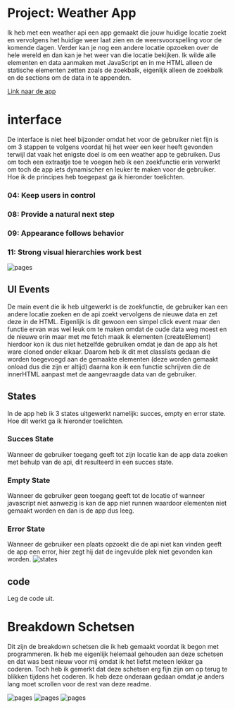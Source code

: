 # Project: Weather App
Ik heb met een weather api een app gemaakt die jouw huidige locatie zoekt en vervolgens het huidige weer laat zien en de weersvoorspelling voor de komende dagen. Verder kan je nog een andere locatie opzoeken over de hele wereld en dan kan je het weer van die locatie bekijken. Ik wilde alle elementen en data aanmaken met JavaScript en in me HTML alleen de statische elementen zetten zoals de zoekbalk, eigenlijk alleen de zoekbalk en de sections om de data in te appenden.

[Link naar de app](https://deefdemeef.github.io/frontend-voor-designers-2021/opdracht3/weatherApp/)

# interface
De interface is niet heel bijzonder omdat het voor de gebruiker niet fijn is om 3 stappen te volgens voordat hij het weer een keer heeft gevonden terwijl dat vaak het enigste doel is om een weather app te gebruiken. Dus om toch een extraatje toe te voegen heb ik een zoekfunctie erin verwerkt om toch de app iets dynamischer en leuker te maken voor de gebruiker. Hoe ik de principes heb toegepast ga ik hieronder toelichten.

### 04: Keep users in control

### 08: Provide a natural next step

### 09: Appearance follows behavior

### 11: Strong visual hierarchies work best

![pages](https://github.com/DeefDeMeef/frontend-voor-designers-2021/blob/main/opdracht3/images/pages.png)

## UI Events
De main event die ik heb uitgewerkt is de zoekfunctie, de gebruiker kan een andere locatie zoeken en de api zoekt vervolgens de nieuwe data en zet deze in de HTML. Eigenlijk is dit gewoon een simpel click event maar den functie ervan was wel leuk om te maken omdat de oude data weg moest en de nieuwe erin maar met me fetch maak ik elementen (createElement) hierdoor kon ik dus niet hetzelfde gebruiken omdat je dan de app als het ware cloned onder elkaar. Daarom heb ik dit met classlists gedaan die worden toegevoegd aan de gemaakte elementen (deze worden gemaakt onload dus die zijn er altijd) daarna kon ik een functie schrijven die de innerHTML aanpast met de aangevraagde data van de gebruiker.

## States
In de app heb ik 3 states uitgewerkt namelijk: succes, empty en error state. Hoe dit werkt ga ik hieronder toelichten.
### Succes State
Wanneer de gebruiker toegang geeft tot zijn locatie kan de app data zoeken met behulp van de api, dit resulteerd in een succes state.
### Empty State
Wanneer de gebruiker geen toegang geeft tot de locatie of wanneer javascript niet aanwezig is kan de app niet runnen waardoor elementen niet gemaakt worden en dan is de app dus leeg.
### Error State
Wanneer de gebruiker een plaats opzoekt die de api niet kan vinden geeft de app een error, hier zegt hij dat de ingevulde plek niet gevonden kan worden.
![states](https://github.com/DeefDeMeef/frontend-voor-designers-2021/blob/main/opdracht3/images/states.png)

## code
Leg de code uit.

# Breakdown Schetsen
Dit zijn de breakdown schetsen die ik heb gemaakt voordat ik begon met programmeren. Ik heb me eigenlijk helemaal gehouden aan deze schetsen en dat was best nieuw voor mij omdat ik het liefst meteen lekker ga coderen. Toch heb ik gemerkt dat deze schetsen erg fijn zijn om op terug te blikken tijdens het coderen. Ik heb deze onderaan gedaan omdat je anders lang moet scrollen voor de rest van deze readme.

![pages](https://github.com/DeefDeMeef/frontend-voor-designers-2021/blob/main/opdracht3/images/breakdown1.jpg)
![pages](https://github.com/DeefDeMeef/frontend-voor-designers-2021/blob/main/opdracht3/images/breakdown2.jpg)
![pages](https://github.com/DeefDeMeef/frontend-voor-designers-2021/blob/main/opdracht3/images/breakdown3.jpg)
